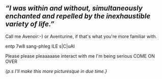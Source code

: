 ## *“I was within and without, simultaneously enchanted and repelled by the inexhaustible variety of life.”*

Call me Avenoir:-) or Aventurine, if that's what you're more familiar with.

entp 7w8 sang-phleg ILE s|C|uAI

Please please pleaaaaase interact with me I'm being serious COME ON OVER

*{p.s I'll make this more picturesque in due time.}*


